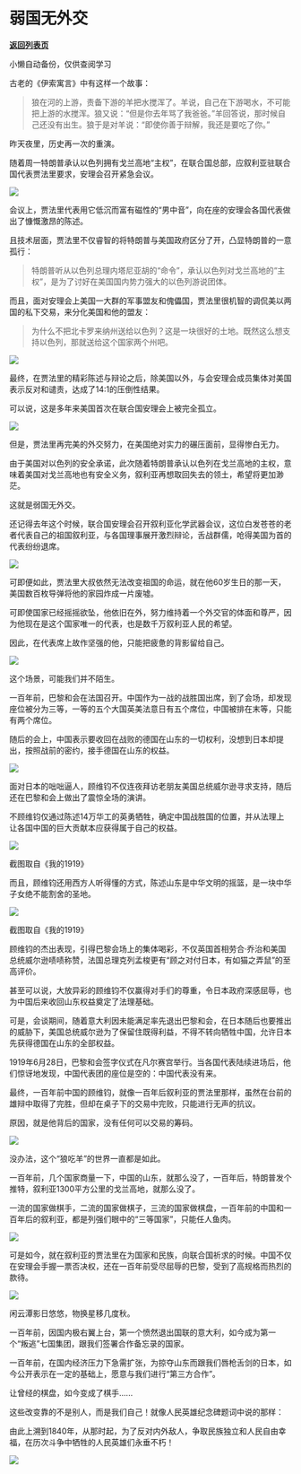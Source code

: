 # 弱国无外交

[**返回列表页**](/gzh/政事堂2019)

小懒自动备份，仅供查阅学习

  

古老的《伊索寓言》中有这样一个故事：

>
> 狼在河的上游，责备下游的羊把水搅浑了。羊说，自己在下游喝水，不可能把上游的水搅浑。狼又说：“但是你去年骂了我爸爸。”羊回答说，那时候自己还没有出生。狼于是对羊说：“即使你善于辩解，我还是要吃了你。”

  

昨天夜里，历史再一次的重演。

  

随着周一特朗普承认以色列拥有戈兰高地“主权”，在联合国总部，应叙利亚驻联合国代表贾法里要求，安理会召开紧急会议。

  

![](https://mmbiz.qpic.cn/mmbiz_png/rxhS23yu8cMVp334Kos4ggh5gBZSD5xp5eXJKUOTS99GibawuiavjfEaluAxHB30cI40gubTsWB6gA1IRamrxIVA/640?wx_fmt=png)

  

会议上，贾法里代表用它低沉而富有磁性的“男中音”，向在座的安理会各国代表做出了慷慨激昂的陈述。

  

且技术层面，贾法里不仅睿智的将特朗普与美国政府区分了开，凸显特朗普的一意孤行：

> 特朗普听从以色列总理内塔尼亚胡的“命令”，承认以色列对戈兰高地的“主权”，是为了讨好在美国国内势力强大的以色列游说团体。  
>

  

而且，面对安理会上美国一大群的军事盟友和傀儡国，贾法里很机智的调侃美以两国的私下交易，来分化美国和他的盟友：

> 为什么不把北卡罗来纳州送给以色列？这是一块很好的土地。既然这么想支持以色列，那就送给这个国家两个州吧。

  

![](https://mmbiz.qpic.cn/mmbiz_png/rxhS23yu8cMVp334Kos4ggh5gBZSD5xpImbfAicMMLyuVic39NaUHibdpOuRIWXSFCGbbLG9bPNM2LeA38dtKeZjg/640?wx_fmt=png)

  

最终，在贾法里的精彩陈述与辩论之后，除美国以外，与会安理会成员集体对美国表示反对和谴责，达成了14:1的压倒性结果。

  

可以说，这是多年来美国首次在联合国安理会上被完全孤立。

  

![](https://mmbiz.qpic.cn/mmbiz_jpg/rxhS23yu8cMVp334Kos4ggh5gBZSD5xpNtWpu4yWNtATmK9nTcaVK3nicdBhsmgfHyOQoFcrY1qh9nFfH9KYXHQ/640?wx_fmt=jpeg)

  

但是，贾法里再完美的外交努力，在美国绝对实力的碾压面前，显得惨白无力。

  

由于美国对以色列的安全承诺，此次随着特朗普承认以色列在戈兰高地的主权，意味着美国对戈兰高地也有安全义务，叙利亚再想取回失去的领土，希望将更加渺茫。

  

这就是弱国无外交。

  

还记得去年这个时候，联合国安理会召开叙利亚化学武器会议，这位白发苍苍的老者代表自己的祖国叙利亚，与各国理事展开激烈辩论，舌战群儒，呛得美国为首的代表纷纷退席。

  

![](https://mmbiz.qpic.cn/mmbiz/rxhS23yu8cMVp334Kos4ggh5gBZSD5xpVt7iciaP59It62IiaMsXpmpkexhxmibKrxz9LnYncCes0RQH7cf0Nict3Zg/640?wx_fmt=other)

  

可即便如此，贾法里大叔依然无法改变祖国的命运，就在他60岁生日的那一天，美国数百枚导弹将他的家园炸成一片废墟。

  

可即使国家已经摇摇欲坠，他依旧在外，努力维持着一个外交官的体面和尊严，因为他现在是这个国家唯一的代表，也是数千万叙利亚人民的希望。

  

因此，在代表席上故作坚强的他，只能把疲惫的背影留给自己。

  

![](https://mmbiz.qpic.cn/mmbiz_jpg/rxhS23yu8cMVp334Kos4ggh5gBZSD5xp3bkG94iatnR0VTA9e8hEFAkH8fjCDk3KeFVQZCtNpp7UuTo0FUIMo3A/640?wx_fmt=jpeg)

  

  

  

这个场景，可能我们并不陌生。

  

一百年前，巴黎和会在法国召开。中国作为一战的战胜国出席，到了会场，却发现座位被分为三等，一等的五个大国英美法意日有五个席位，中国被排在末等，只能有两个席位。

  

随后的会上，中国表示要收回在战败的德国在山东的一切权利，没想到日本却提出，按照战前的密约，接手德国在山东的权益。

  

![](https://mmbiz.qpic.cn/mmbiz_jpg/rxhS23yu8cMVp334Kos4ggh5gBZSD5xpCyyRIHpGib61rTYGLG2yCrQ9slibghsTS7JPu3Dd184iatCheFAnALNlg/640?wx_fmt=jpeg)

  

面对日本的咄咄逼人，顾维钧不仅连夜拜访老朋友美国总统威尔逊寻求支持，随后还在巴黎和会上做出了震惊全场的演讲。

  

不顾维钧仅通过陈述14万华工的英勇牺牲，确定中国战胜国的位置，并从法理上让各国中国的巨大贡献本应获得属于自己的权益。

  

![](https://mmbiz.qpic.cn/mmbiz_jpg/rxhS23yu8cMVp334Kos4ggh5gBZSD5xpZZ7g6RNPNIyBiby3KrU1RbcIklZ3icX1u1FQibRRawfhCrRElDS3IFncQ/640?wx_fmt=jpeg)

截图取自《我的1919》

  

而且，顾维钧还用西方人听得懂的方式，陈述山东是中华文明的摇篮，是一块中华子女绝不能割舍的圣地。

  

![](https://mmbiz.qpic.cn/mmbiz_jpg/rxhS23yu8cMVp334Kos4ggh5gBZSD5xpzru829libsDEKjzTNeVCIOH4wACQCAiavQTP8xfLKnyESrNPmU6ymAHA/640?wx_fmt=jpeg)

截图取自《我的1919》

  

顾维钧的杰出表现，引得巴黎会场上的集体喝彩，不仅英国首相劳合·乔治和美国总统威尔逊啧啧称赞，法国总理克列孟梭更有“顾之对付日本，有如猫之弄鼠”的至高评价。

  

甚至可以说，大放异彩的顾维钧不仅赢得对手们的尊重，令日本政府深感屈辱，也为中国后来收回山东权益奠定了法理基础。

  

可是，会谈期间，随着意大利因未能满足率先退出巴黎和会，在日本随后也要推出的威胁下，美国总统威尔逊为了保留住既得利益，不得不转向牺牲中国，允许日本先获得德国在山东的全部权益。

  

1919年6月28日，巴黎和会签字仪式在凡尔赛宫举行。当各国代表陆续进场后，他们惊讶地发现，中国代表团的座位是空的：中国代表没有来。

  

最终，一百年前中国的顾维钧，就像一百年后叙利亚的贾法里那样，虽然在台前的雄辩中取得了完胜，但却在桌子下的交易中完败，只能进行无声的抗议。

  

原因，就是他背后的国家，没有任何可以交易的筹码。

  

![](https://mmbiz.qpic.cn/mmbiz_jpg/rxhS23yu8cMVp334Kos4ggh5gBZSD5xpFticJHqWA6T8ywQTtrezMqgdZWV06dc0TLI9R6rbS2AVBtEey4uLNlQ/640?wx_fmt=jpeg)

  

没办法，这个“狼吃羊”的世界一直都是如此。

  

一百年前，几个国家商量一下，中国的山东，就那么没了，一百年后，特朗普发个推特，叙利亚1300平方公里的戈兰高地，就那么没了。

  

一流的国家做棋手，二流的国家做棋子，三流的国家做棋盘，一百年前的中国和一百年后的叙利亚，都是列强们眼中的“三等国家”，只能任人鱼肉。

  

![](https://mmbiz.qpic.cn/mmbiz_jpg/rxhS23yu8cMVp334Kos4ggh5gBZSD5xpibRvqpDlbQyEqrYS8a04WUu3TD1bpl3ZX7WZEbMLLeiasU40IxvO9Iow/640?wx_fmt=jpeg)

  

可是如今，就在叙利亚的贾法里在为国家和民族，向联合国祈求的时候。中国不仅在安理会手握一票否决权，还在一百年前受尽屈辱的巴黎，受到了高规格而热烈的款待。

  

![](https://mmbiz.qpic.cn/mmbiz_jpg/rxhS23yu8cMVp334Kos4ggh5gBZSD5xpb6IajJuJEichZ01sIxUytW74NYkavKGTIQJfUM4PoFuerr6xnJdicrDg/640?wx_fmt=jpeg)

  

闲云潭影日悠悠，物换星移几度秋。

  

一百年前，因国内极右翼上台，第一个愤然退出国联的意大利，如今成为第一个“叛逃”七国集团，跟我们签署合作备忘录的国家。

  

一百年前，在国内经济压力下急需扩张，为掠夺山东而跟我们唇枪舌剑的日本，如今公开表示在一定的基础上，愿意与我们进行“第三方合作”。

  

让曾经的棋盘，如今变成了棋手......

  

这些改变靠的不是别人，而是我们自己！就像人民英雄纪念碑题词中说的那样：

  

由此上溯到1840年，从那时起，为了反对内外敌人，争取民族独立和人民自由幸福，在历次斗争中牺牲的人民英雄们永垂不朽！

  

![](https://mmbiz.qpic.cn/mmbiz_png/rxhS23yu8cOa3WzSVyzFr2zqIic5SRr9nkeZJ7icZsu1JBsCHVc0zj7vpfwiao9gK9rubXEIS92WwwPib1e6ISZP7g/640?wx_fmt=png)

